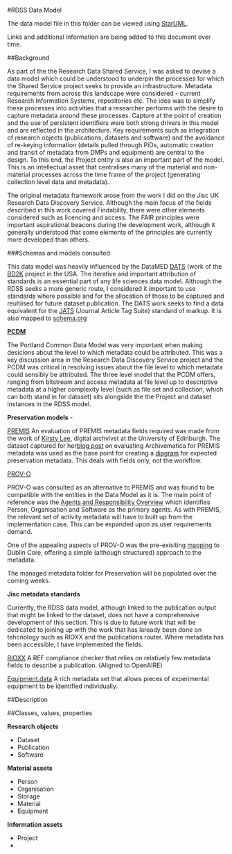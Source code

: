 
#RDSS Data Model

The data model file in this folder can be viewed using [StarUML](http://staruml.io/).

Links and additional information are being added to this document over time. 

##Background

As part of the the Research Data Shared Service, I was asked to devise a data model which could be understood to underpin the processes for which the Shared Service project seeks to provide an infrastructure. Metadata requirements from across this landscape were considered - current Research Information Systems, repositories etc. The idea was to simplify these processes into activities that a researcher performs with the desire to capture metadata around these processes. Capture at the point of creation and the use of persistent identifiers were both strong drivers in this model and are reflected in the architecture. Key requirements such as integration of research objects (publications, datasets and software) and the avoidance of re-keying information (details pulled through PiDs, automatic creation and transit of metadata from DMPs and equipment) are central to the design. To this end, the Project entity is also an important part of the model. This is an intellectual asset that centralises many of the material and non-material processes across the time frame of the project (generating collection level data and metadata).

The original metadata framework arose from the work I did on the Jisc UK Research Data Discovery Service. Although the main focus of the fields described in this work covered Findability, there were other elements considered such as licencing and access. The FAIR principles were important aspirational beacons during the development work, although it generally understood that some elements of the principles are currently more developed than others.

###Schemas and models consulted

This data model was heavily influenced by the DataMED [DATS](https://docs.google.com/document/d/1hVcYRleE6-dFfn7qbF9Bv1Ohs1kTF6a8OwWUvoZlDto/edit#) (work of the [BD2K](https://datascience.nih.gov/bd2k) project in the USA.
The iterative and important attribution of standards is an essential part of any life sciences data model. Although the RDSS seeks a more generic route, I considered it important to use standards where possible and for the allocation of those to be captured and reultiised for future dataset publication. The DATS work seeks to find a data equivalent for the [JATS](http://www.niso.org/apps/group_public/download.php/15933/z39_96-2015.pdf) (Journal Article Tag Suite) standard of markup. It is also mapped to [schema.org](http://schema.org/) 

**[PCDM](https://github.com/duraspace/pcdm/wiki)**

The Portland Common Data Model was very important when making desicions about the level to which metadata could be attributed. This was a key discussion area in the Research Data Discovery Service project and the PCDM was critical in resolving issues about the file level to which metadata could sensibly be attributed. The three level model that the PCDM offers, ranging from bitstream and access metadata at file level up to descriptive metadata at a higher complexity level (such as file set and collection, which can both stand in for dataset) sits alongside the the Project and dataset instances in the RDSS model.

**Preservation models** - 

[PREMIS](http://www.loc.gov/standards/premis/v3/)
An evaluation of PREMIS metadata fields required was made from the work of [Kirsty Lee](https://twitter.com/thebitgardener), digital archvivst at the University of Edinburgh. The dataset captured for her[blog post](http://libraryblogs.is.ed.ac.uk/bitsandpieces/2016/01/13/archivematica-youre-the-one-that-i-want/) on evaluating Archivematica for PREMIS metadata was used as the base point for creating a [diagram](https://github.com/jiscresearch/sharedService/blob/master/metadata/Preservation%20data%20model%20image.png) for expected preservation metadata. This deals with fields only, not the workflow.

[PROV-O](https://www.w3.org/TR/2013/REC-prov-dm-20130430/)

PROV-O was consulted as an alternative to PREMIS and was found to be compatible with the entities in the Data Model as it is. The main point of reference was the [Agents and Responsibility Overview](https://www.w3.org/TR/2013/REC-prov-dm-20130430/#figure-component3) which identifies Person, Organisation and Software as the primary agents. As with PREMIS, the relevant set of activity metadata will have to built up from the implementation case. This can be expanded upon as user requirements demand.

One of the appealing aspects of PROV-O was the pre-exisiting [mapping](https://www.w3.org/TR/2013/NOTE-prov-dc-20130430/#list_of_direct_terms_props) to Dublin Core, offering a simple (although structured) approach to the metadata.

The managed metadata folder for Preservation will be populated over the coming weeks. 

**Jisc metadata standards**

Currently, the RDSS data model, although linked to the publication output that might be linked to the dataset, does not have a comprehensive development of this section. This is due to future work that will be dedicated to joining up with the work that has laready been done on tehcnology such as RIOXX and the publications router. Where metadata has been accessible, I have implemented the fields.

[RIOXX](http://www.rioxx.net/profiles/v2-0-final/)
A REF compliance checker that relies on relatively few metadata fields to describe a publication. 
(Aligned to OpenAIRE)

[Equipment.data](http://equipment.data.ac.uk/uniquip)
A rich metadata set that allows pieces of experimental equipment to be identified individually.


##Description

##Classes, values, properties 

**Research objects**

- Dataset
- Publication
- Software

**Material assets**

- Person
- Organisation
- Storage
- Material
- Equipment

**Information assets**

- Project
- 
